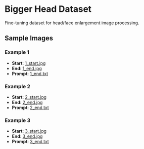 # Bigger Head Dataset

Fine-tuning dataset for head/face enlargement image processing.

## Sample Images

### Example 1
- **Start**: [1_start.jpg](./1_start.jpg)
- **End**: [1_end.jpg](./1_end.jpg) 
- **Prompt**: [1_end.txt](./1_end.txt)

### Example 2
- **Start**: [2_start.jpg](./2_start.jpg)
- **End**: [2_end.jpg](./2_end.jpg)
- **Prompt**: [2_end.txt](./2_end.txt)

### Example 3
- **Start**: [3_start.jpg](./3_start.jpg)
- **End**: [3_end.jpg](./3_end.jpg)
- **Prompt**: [3_end.txt](./3_end.txt)